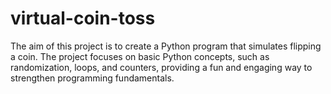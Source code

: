# virtual-coin-toss
 The aim of this project is to create a Python program that simulates flipping a coin. The project focuses on  basic Python concepts, such as randomization, loops, and counters, providing a fun and engaging way to  strengthen programming fundamentals.
